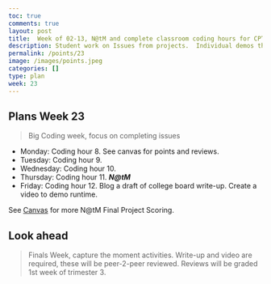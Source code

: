 ```yaml
---
toc: true
comments: true
layout: post
title:  Week of 02-13, N@tM and complete classroom coding hours for CPT
description: Student work on Issues from projects.  Individual demos through the week to highlight successes in project.
permalink: /points/23
image: /images/points.jpeg
categories: []
type: plan
week: 23
---
```


## Plans Week 23
> Big Coding week, focus on completing issues
- Monday: Coding hour 8. See canvas for points and reviews.
- Tuesday: Coding hour 9.
- Wednesday: Coding hour 10.
- Thursday: Coding hour 11. ***N@tM***
- Friday: Coding hour 12.  Blog a draft of college board write-up.  Create a video to demo runtime.

See [Canvas](https://poway.instructure.com/courses/128941/assignments/2517825) for more N@tM Final Project Scoring.

## Look ahead
> Finals Week, capture the moment activities.  Write-up and video are required, these will be peer-2-peer reviewed.  Reviews will be graded 1st week of trimester 3.

